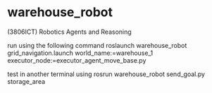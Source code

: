 # warehouse_robot
(3806ICT) Robotics Agents and Reasoning 

run using the following command
roslaunch warehouse_robot grid_navigation.launch world_name:=warehouse_1 executor_node:=executor_agent_move_base.py

test in another terminal using
rosrun warehouse_robot send_goal.py storage_area